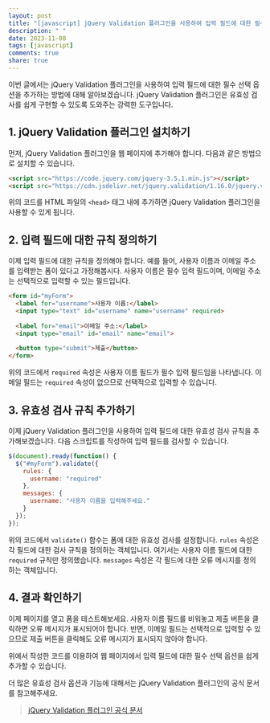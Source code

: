 ```yaml
---
layout: post
title: "[javascript] jQuery Validation 플러그인을 사용하여 입력 필드에 대한 필수 선택 옵션 추가하기"
description: " "
date: 2023-11-08
tags: [javascript]
comments: true
share: true
---
```


이번 글에서는 jQuery Validation 플러그인을 사용하여 입력 필드에 대한 필수 선택 옵션을 추가하는 방법에 대해 알아보겠습니다. jQuery Validation 플러그인은 유효성 검사를 쉽게 구현할 수 있도록 도와주는 강력한 도구입니다.

## 1. jQuery Validation 플러그인 설치하기

먼저, jQuery Validation 플러그인을 웹 페이지에 추가해야 합니다. 다음과 같은 방법으로 설치할 수 있습니다.

```html
<script src="https://code.jquery.com/jquery-3.5.1.min.js"></script>
<script src="https://cdn.jsdelivr.net/jquery.validation/1.16.0/jquery.validate.min.js"></script>
```

위의 코드를 HTML 파일의 `<head>` 태그 내에 추가하면 jQuery Validation 플러그인을 사용할 수 있게 됩니다.

## 2. 입력 필드에 대한 규칙 정의하기

이제 입력 필드에 대한 규칙을 정의해야 합니다. 예를 들어, 사용자 이름과 이메일 주소를 입력받는 폼이 있다고 가정해봅시다. 사용자 이름은 필수 입력 필드이며, 이메일 주소는 선택적으로 입력할 수 있는 필드입니다.

```html
<form id="myForm">
  <label for="username">사용자 이름:</label>
  <input type="text" id="username" name="username" required>
  
  <label for="email">이메일 주소:</label>
  <input type="email" id="email" name="email">
  
  <button type="submit">제출</button>
</form>
```

위의 코드에서 `required` 속성은 사용자 이름 필드가 필수 입력 필드임을 나타냅니다. 이메일 필드는 `required` 속성이 없으므로 선택적으로 입력할 수 있습니다.

## 3. 유효성 검사 규칙 추가하기

이제 jQuery Validation 플러그인을 사용하여 입력 필드에 대한 유효성 검사 규칙을 추가해보겠습니다. 다음 스크립트를 작성하여 입력 필드를 검사할 수 있습니다.

```javascript
$(document).ready(function() {
  $("#myForm").validate({
    rules: {
      username: "required"
    },
    messages: {
      username: "사용자 이름을 입력해주세요."
    }
  });
});
```

위의 코드에서 `validate()` 함수는 폼에 대한 유효성 검사를 설정합니다. `rules` 속성은 각 필드에 대한 검사 규칙을 정의하는 객체입니다. 여기서는 사용자 이름 필드에 대한 `required` 규칙만 정의했습니다. `messages` 속성은 각 필드에 대한 오류 메시지를 정의하는 객체입니다.

## 4. 결과 확인하기

이제 페이지를 열고 폼을 테스트해보세요. 사용자 이름 필드를 비워놓고 제출 버튼을 클릭하면 오류 메시지가 표시되어야 합니다. 반면, 이메일 필드는 선택적으로 입력할 수 있으므로 제출 버튼을 클릭해도 오류 메시지가 표시되지 않아야 합니다.

위에서 작성한 코드를 이용하여 웹 페이지에서 입력 필드에 대한 필수 선택 옵션을 쉽게 추가할 수 있습니다.

더 많은 유효성 검사 옵션과 기능에 대해서는 jQuery Validation 플러그인의 공식 문서를 참고해주세요.

> [jQuery Validation 플러그인 공식 문서](https://jqueryvalidation.org/documentation/)